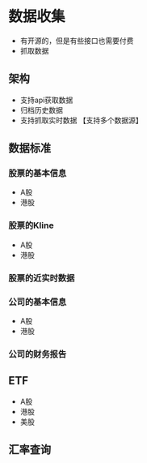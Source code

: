 # 数据收集

* 有开源的，但是有些接口也需要付费
* 抓取数据

## 架构
* 支持api获取数据
* 归档历史数据
* 支持抓取实时数据 【支持多个数据源】

## 数据标准

### 股票的基本信息
* A股
* 港股

### 股票的Kline
* A股
* 港股

### 股票的近实时数据

### 公司的基本信息
* A股
* 港股

### 公司的财务报告

## ETF
* A股
* 港股
* 美股

## 汇率查询




